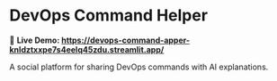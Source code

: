 # DevOps Command Helper

🔗 **Live Demo: https://devops-command-apper-knldztxxpe7s4eelq45zdu.streamlit.app/**

A social platform for sharing DevOps commands with AI explanations.
